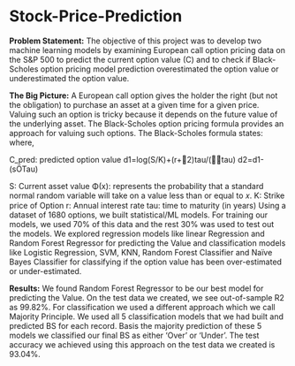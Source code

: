 # Stock-Price-Prediction

**Problem Statement:**
The objective of this project was to develop two machine learning models by examining European call option pricing data on the S&P 500 to predict the current option value (C) and to check if Black-Scholes option pricing model prediction overestimated the option value or underestimated the option value.

**The Big Picture:**
A European call option gives the holder the right (but not the obligation) to purchase an asset at a given time for a given price. Valuing such an option is tricky because it depends on the future value of the underlying asset. The Black-Scholes option pricing formula provides an approach for valuing such options. The Black-Scholes formula states:
where,

C_pred: predicted option value
d1=log(S/K)+(r+2)tau/(tau)
d2=d1-(sÖTau)

S: Current asset value
Φ(x): represents the probability that a standard normal random variable will take on a value less than or equal to 𝑥.
K: Strike price of Option
r: Annual interest rate
tau: time to maturity (in years)
Using a dataset of 1680 options, we built statistical/ML models. For training our models, we used 70% of this data and the rest 30% was used to test out the models. We explored regression models like linear Regression and Random Forest Regressor for predicting the Value and classification models like Logistic Regression, SVM, KNN, Random Forest Classifier and Naïve Bayes Classifier for classifying if the option value has been over-estimated or under-estimated.

**Results:**
We found Random Forest Regressor to be our best model for predicting the Value. On the test data we created, we see out-of-sample R2 as 99.82%.
For classification we used a different approach which we call Majority Principle. We used all 5 classification models that we had built and predicted BS for each record. Basis the majority prediction of these 5 models we classified our final BS as either ‘Over’ or ‘Under’. The test accuracy we achieved using this approach on the test data we created is 93.04%.
